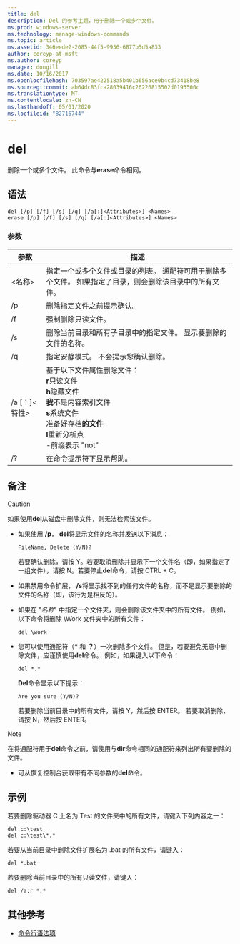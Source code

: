 ```yaml
---
title: del
description: Del 的参考主题，用于删除一个或多个文件。
ms.prod: windows-server
ms.technology: manage-windows-commands
ms.topic: article
ms.assetid: 346eede2-2085-44f5-9936-6877b5d5a833
author: coreyp-at-msft
ms.author: coreyp
manager: dongill
ms.date: 10/16/2017
ms.openlocfilehash: 703597ae422518a5b401b656ace0b4cd73418be8
ms.sourcegitcommit: ab64dc83fca28039416c26226815502d0193500c
ms.translationtype: MT
ms.contentlocale: zh-CN
ms.lasthandoff: 05/01/2020
ms.locfileid: "82716744"
---
```

# <a name="del"></a>del

删除一个或多个文件。 此命令与**erase**命令相同。



## <a name="syntax"></a>语法

```
del [/p] [/f] [/s] [/q] [/a[:]<Attributes>] <Names>
erase [/p] [/f] [/s] [/q] [/a[:]<Attributes>] <Names>
```

### <a name="parameters"></a>参数

|参数|描述|
|---------|-----------|
|\<名称>|指定一个或多个文件或目录的列表。 通配符可用于删除多个文件。 如果指定了目录，则会删除该目录中的所有文件。|
|/p|删除指定文件之前提示确认。|
|/f|强制删除只读文件。|
|/s|删除当前目录和所有子目录中的指定文件。 显示要删除的文件的名称。|
|/q|指定安静模式。 不会提示您确认删除。|
|/a [：]\<特性>|基于以下文件属性删除文件：</br>**r**只读文件</br>**h**隐藏文件</br>**我**不是内容索引文件</br>**s**系统文件</br>准备好存档**的文件**</br>**l**重新分析点</br>-前缀表示 "not"|
|/?|在命令提示符下显示帮助。|

## <a name="remarks"></a>备注

> [!CAUTION]
> 如果使用**del**从磁盘中删除文件，则无法检索该文件。

-   如果使用 **/p**， **del**将显示文件的名称并发送以下消息：

    `FileName, Delete (Y/N)?`

    若要确认删除，请按 Y。若要取消删除并显示下一个文件名（即，如果指定了一组文件），请按 N。若要停止**del**命令，请按 CTRL + C。
- 如果禁用命令扩展， **/s**将显示找不到的任何文件的名称，而不是显示要删除的文件的名称（即，该行为是相反的）。
- 如果在 "*名称*" 中指定一个文件夹，则会删除该文件夹中的所有文件。 例如，以下命令将删除 \Work 文件夹中的所有文件：  
  ```
  del \work
  ```  
- 您可以使用通配符（**&#42;** 和 **？**）一次删除多个文件。 但是，若要避免无意中删除文件，应谨慎使用**del**命令。 例如，如果键入以下命令：  
  ```
  del *.*
  ```  
  **Del**命令显示以下提示：

  `Are you sure (Y/N)?`

  若要删除当前目录中的所有文件，请按 Y，然后按 ENTER。 若要取消删除，请按 N，然后按 ENTER。

> [!NOTE]
> 在将通配符用于**del**命令之前，请使用与**dir**命令相同的通配符来列出所有要删除的文件。

-   可从恢复控制台获取带有不同参数的**del**命令。

## <a name="examples"></a>示例

若要删除驱动器 C 上名为 Test 的文件夹中的所有文件，请键入下列内容之一：
```
del c:\test
del c:\test\*.*
```
若要从当前目录中删除文件扩展名为 .bat 的所有文件，请键入：
```
del *.bat
```
若要删除当前目录中的所有只读文件，请键入：
```
del /a:r *.*
```

## <a name="additional-references"></a>其他参考

- [命令行语法项](command-line-syntax-key.md)
